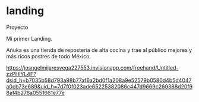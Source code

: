 # landing
Proyecto

Mi primer Landing.

Añuka es una tienda de repostería de alta cocina y trae al público mejores y más ricos postres de todo México.

https://josngelmijaresvega227553.invisionapp.com/freehand/Untitled-zzPHlYL4F?dsid_h=b7035b58d793a98b77af6a2bd0f1a208a9e52579b0580d4b5d4047a0cb73e689&uid_h=7d7f0f023ade65225382086c447d9669c269388d20f98af4b278a0551661e77e
